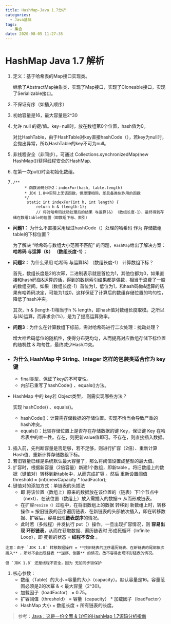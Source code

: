 ```yaml
---
title: HashMap-Java 1.7分析
categories:
  - Java基础
tags:
  - 集合
date: 2020-08-05 11:27:35
---
```


# HashMap Java 1.7 解析

1. 定义：基于哈希表的Map接口实现类。

   继承了AbstractMap抽象类，实现了Map接口，实现了Cloneable接口，实现了Serializable接口。

2. 不保证有序（如插入顺序）

3. 初始容量是16，最大容量是2^30

4. 允许 null 的键/值。key=null时，放在数组第0个位置，hash值为0。

   对比HashTable，由于HashTable对key直接hashCode（），若key为null时，会抛出异常，所以HashTable的key不可为null。

5. 非线程安全（非同步）。可通过 Collections.synchronizedMap(new HashMap())获得线程安全的HashMap.

6. 在第一次put()时会初始化数组。

7. ```
   /**
        * 函数源码分析2：indexFor(hash, table.length)
        * JDK 1.8中实际上无该函数，但原理相同，即具备类似作用的函数
        */
         static int indexFor(int h, int length) {  
             return h & (length-1); 
             // 将对哈希码扰动处理后的结果 与运算(&) （数组长度-1），最终得到存储在数组table的位置（即数组下标、索引）
   ```

- **问题1：** 为什么不直接采用经过hashCode（）处理的哈希码 作为 存储数组table的下标位置？

  为了解决 “哈希码与数组大小范围不匹配” 的问题，`HashMap`给出了解决方案：**哈希码 与运算（&） （数组长度-1）**；

- **问题2：** 为什么采用 哈希码 与运算(&) （数组长度-1） 计算数组下标？

  首先，数组长度是2的次幂，二进制表示就是首位为1，其他位都为0，如果直接和hash码做&运算的话，得到的数组索引结果都是偶数，相当于浪费了一般的数组空间。如果（数组长度-1）首位为1，低位为1，和hash码做&运算的结果有哈希码决定，可能为1或0，这样保证了计算后的数组存储位置的均匀性，降低了hash冲突。

  其次，h & (length-1)相当于h % length，即hash值对数组长度取模。之所以与(&)运算，而非求余(%)，是为了提高运算效率。

- **问题3**：为什么在计算数组下标前，需对哈希码进行二次处理：扰动处理？

  增大哈希码低位的随机性，使得分布更均匀，从而提高对应数组存储下标位置的随机性 & 均匀性，最终减少Hash冲突。

- ### 为什么 HashMap 中 String、Integer 这样的包装类适合作为 key 键

  - final类型，保证了key的不可变性。
  - 内部已重写了hashCode() 、equals()方法。

- HashMap 中的 key若 Object类型， 则需实现哪些方法？

  实现 hashCode() 、equals()。

  - hashCode()：计算需存储数据的存储位置。实现不恰当会导致严重的hash冲突。
  - equals()：比较存储位置上是否存在存储数据的键 Key，保证键 Key 在哈希表中的唯一性。存在，则更新value值即可。不存在，则直接插入数据。

1. 插入前，先判断容量是否足够，若不足够，则进行扩容（2倍）、重新计算Hash值、重新计算存储数组下标。
2. 若旧容量已经是系统默认最大容量了，那么将阈值设置成整型的最大值。
3. 扩容时，根据新容量（2倍容量）新建1个数组，即新table 。将旧数组上的数据（键值对）转移到新table中，从而完成扩容 。然后 重新设置阈值 threshold = (int)(newCapacity * loadFactor);
4. 键值对的添加方式：单链表的头插法
   - 即 将该位置（数组上）原来的数据放在该位置的（链表）下1个节点中（next）、在该位置（数组上）放入需插入的数据-> 从而形成链表。
   - 在扩容`resize（）`过程中，在将旧数组上的数据 转移到 新数组上时，转移操作 = 按旧链表的正序遍历链表、在新链表的头部依次插入，即在转移数据、扩容后，容易出现**链表逆序**的情况。
   - 此时若（多线程）并发执行 put（）操作，一旦出现扩容情况，则 **容易出现 环形链表**，从而在获取数据、遍历链表时 形成死循环（Infinite Loop），即 死锁的状态 = **线程不安全** 。

```
注意：由于 `JDK 1.8` 转移数据操作 = **按旧链表的正序遍历链表、在新链表的尾部依次插入** ，所以不会出现链表 **逆序、倒置** 的情况，故不容易出现环形链表的情况。

但 `JDK 1.8` 还是线程不安全，因为 无加同步锁保护
```

1. 核心参数：
   - 数组（Table）的大小 =容量的大小（capacity）。默认容量是16。容量范围必须是2的次幂 & < 最大容量（2^30)。
   - 加载因子（loadFactor） = 0.75。
   - 扩容阈值（threshold） = 容量（capacity） * 加载因子（loadFactor）
   - HashMap 大小 = 数组长度 + 所有链表的长度。

> 参考：[Java：这是一份全面 & 详细的HashMap 1.7源码分析指南](https://www.jianshu.com/p/e5c8a814c0ca)
